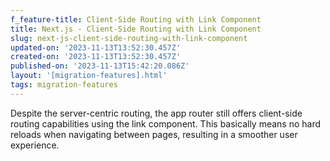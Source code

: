 ```yaml
---
f_feature-title: Client-Side Routing with Link Component
title: Next.js - Client-Side Routing with Link Component
slug: next-js-client-side-routing-with-link-component
updated-on: '2023-11-13T13:52:30.457Z'
created-on: '2023-11-13T13:52:30.457Z'
published-on: '2023-11-13T15:42:20.086Z'
layout: '[migration-features].html'
tags: migration-features
---
```


Despite the server-centric routing, the app router still offers client-side routing capabilities using the link component. This basically means no hard reloads when navigating between pages, resulting in a smoother user experience.
